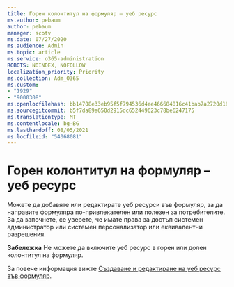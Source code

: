 ```yaml
---
title: Горен колонтитул на формуляр – уеб ресурс
ms.author: pebaum
author: pebaum
manager: scotv
ms.date: 07/27/2020
ms.audience: Admin
ms.topic: article
ms.service: o365-administration
ROBOTS: NOINDEX, NOFOLLOW
localization_priority: Priority
ms.collection: Adm_O365
ms.custom:
- "1929"
- "9000308"
ms.openlocfilehash: bb14708e33eb95f5f794536d4ee466684816c41bab7a2720d18c298a08e1b261
ms.sourcegitcommit: b5f7da89a650d2915dc652449623c78be6247175
ms.translationtype: MT
ms.contentlocale: bg-BG
ms.lasthandoff: 08/05/2021
ms.locfileid: "54068081"
---
```

# <a name="form-header---web-resource"></a>Горен колонтитул на формуляр – уеб ресурс

Можете да добавяте или редактирате уеб ресурси във формуляр, за да направите формуляра по-привлекателен или полезен за потребителите. За да започнете, се уверете, че имате права за достъп системен администратор или системен персонализатор или еквивалентни разрешения.  

**Забележка** Не можете да включите уеб ресурс в горен или долен колонтитул на формуляр.

За повече информация вижте [Създаване и редактиране на уеб ресурс във формуляр](https://docs.microsoft.com/dynamics365/customer-engagement/customize/create-edit-web-resources#create-and-edit-a-web-resource-on-a-form).